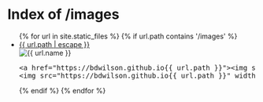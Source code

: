 ---
---

<head>
  <title>Index of /images</title>
</head>

<body>
  <h1>Index of /images</h1>
  <ul>
    {% for url in site.static_files %}
	{% if url.path contains '/images' %}
    	<li><a href="{{ url.path | escape }}">{{ url.path | escape }}</a> </li>
		<img style="max-width: 200px; height: auto;" src="{{ url.path }}" alt="{{ url.name }}"><br>
<pre>
&lt;a href="https://bdwilson.github.io{{ url.path }}"&gt;&lt;img src="https://bdwilson.github.io{{ url.path }}" width=400px&gt;&lt;/a&gt;<
&lt;img src="https://bdwilson.github.io{{ url.path }}" width=400px&gt;
</pre>
	{% endif %}
    {% endfor %}
  </ul>
</body>

